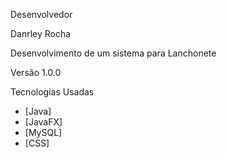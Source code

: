 Desenvolvedor

Danrley Rocha

Desenvolvimento de um sistema para Lanchonete

Versão 1.0.0

Tecnologias Usadas

* [Java]
* [JavaFX]
* [MySQL]
* [CSS]

